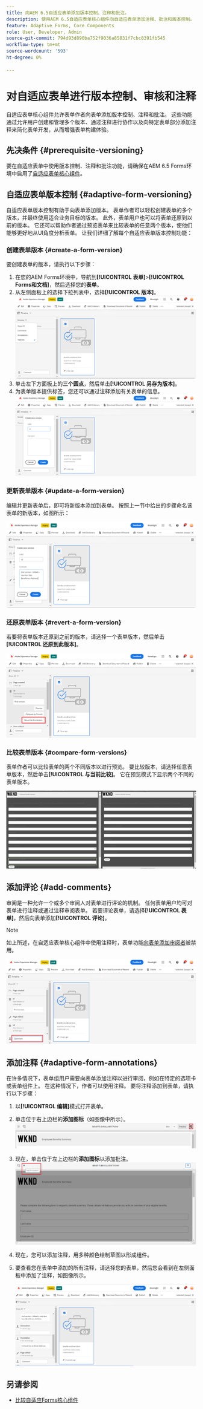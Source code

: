 ```yaml
---
title: 向AEM 6.5自适应表单添加版本控制、注释和批注。
description: 使用AEM 6.5自适应表单核心组件向自适应表单添加注释、批注和版本控制。
feature: Adaptive Forms, Core Components
role: User, Developer, Admin
source-git-commit: 794d93d890ba752f9036a85831f7cbc8391fb545
workflow-type: tm+mt
source-wordcount: '593'
ht-degree: 0%

---
```


# 对自适应表单进行版本控制、审核和注释

<!--

<span class="preview"> This feature is under the early adopter program. If you’re interested in joining our early access program for this feature, send an email from your official address to aem-forms-ea@adobe.com to request access </span>

-->


自适应表单核心组件允许表单作者向表单添加版本控制、注释和批注。 这些功能通过允许用户创建和管理多个版本、通过注释进行协作以及向特定表单部分添加注释来简化表单开发，从而增强表单构建体验。

## 先决条件 {#prerequisite-versioning}

要在自适应表单中使用版本控制、注释和批注功能，请确保在AEM 6.5 Forms环境中启用了[自适应表单核心组件](https://experienceleague.adobe.com/en/docs/experience-manager-65/content/forms/adaptive-forms-core-components/enable-adaptive-forms-core-components)。

## 自适应表单版本控制 {#adaptive-form-versioning}

自适应表单版本控制有助于向表单添加版本。 表单作者可以轻松创建表单的多个版本，并最终使用适合业务目标的版本。 此外，表单用户也可以将表单还原到以前的版本。 它还可以帮助作者通过预览表单来比较表单的任意两个版本，使他们能够更好地从UI角度分析表单。 让我们详细了解每个自适应表单版本控制功能：

### 创建表单版本 {#create-a-form-version}

要创建表单的版本，请执行以下步骤：

1. 在您的AEM Forms环境中，导航到&#x200B;**[!UICONTROL 表单]**>**[!UICONTROL Forms和文档]**，然后选择您的&#x200B;**表单**。
1. 从左侧面板上的选择下拉列表中，选择&#x200B;**[!UICONTROL 版本]**。
   ![选择表单](assets/select-a-form.png)
1. 单击左下方面板上的&#x200B;**三个圆点**，然后单击&#x200B;**[!UICONTROL 另存为版本]**。
1. 为表单版本提供标签，您还可以通过注释添加有关表单的信息。
   ![创建表单版本](assets/create-a-form-version.png)

### 更新表单版本 {#update-a-form-version}

编辑并更新表单后，即可将新版本添加到表单。 按照上一节中给出的步骤命名该表单的新版本，如图所示：

![更新表单版本](assets/update-a-form-version.png)

### 还原表单版本 {#revert-a-form-version}

若要将表单版本还原到之前的版本，请选择一个表单版本，然后单击&#x200B;**[!UICONTROL 还原到此版本]**。

![还原表单版本](assets/revert-form-version.png)

### 比较表单版本 {#compare-form-versions}

表单作者可以比较表单的两个不同版本以进行预览。 要比较版本，请选择任意表单版本，然后单击&#x200B;**[!UICONTROL 与当前比较]**。 它在预览模式下显示两个不同的表单版本。

![比较表单版本](assets/compare-form-versions.png)

## 添加评论 {#add-comments}

审阅是一种允许一个或多个审阅人对表单进行评论的机制。 任何表单用户均可对表单进行注释或通过注释审阅表单。 若要评论表单，请选择&#x200B;**[!UICONTROL 表单]**，然后向表单添加&#x200B;**[!UICONTROL 评论]**。

>[!NOTE]
> 如上所述，在自适应表单核心组件中使用注释时，表单功能[向表单添加审阅者](/help/forms/using/create-reviews-forms.md)被禁用。


![在表单上添加评论](assets/form-comments.png)

## 添加注释 {#adaptive-form-annotations}

在许多情况下，表单组用户需要向表单添加注释以进行审阅，例如在特定的选项卡或表单组件上。 在这种情况下，作者可以使用注释。
要将注释添加到表单，请执行以下步骤：

1. 以&#x200B;**[!UICONTROL 编辑]**&#x200B;模式打开表单。

1. 单击位于右上边栏的&#x200B;**添加图标**（如图像中所示）。
   ![批注](assets/annotation.png)

1. 现在，单击位于左上边栏的&#x200B;**添加图标**以添加批注。
   ![添加批注](assets/add-annotation.png)

1. 现在，您可以添加注释，用多种颜色绘制草图以形成组件。

1. 要查看您在表单中添加的所有注释，请选择您的表单，然后您会看到在左侧面板中添加了注释，如图像所示。

   ![查看已添加批注](assets/see-annotations.png)

## 另请参阅

* [比较自适应Forms核心组件](/help/forms/using/compare-forms-core-components.md)
